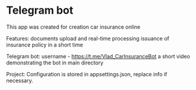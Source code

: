
# Telegram bot



This app was created for creation car insurance online

Features: 
documents upload and real-time processing
issuance of insurance policy in a short time


Telegram bot:
username - https://t.me/Vlad_CarInsuranceBot
a short video demonstrating the bot in main directory

Project:
Configuration is stored in appsettings.json, replace info if necessary.


